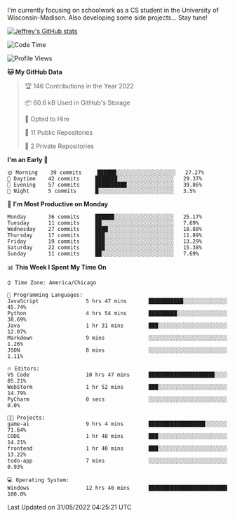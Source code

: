 

I'm currently focusing on schoolwork as a CS student in the University of Wisconsin-Madison.
Also developing some side projects...
Stay tune!

<!-- [![wakatime](https://wakatime.com/badge/user/99a12255-d5fa-4530-a56f-b1f6efe8669d.svg?style=for-the-badge)](https://wakatime.com/@99a12255-d5fa-4530-a56f-b1f6efe8669d) -->

[![Jeffrey's GitHub stats](https://github-readme-stats.vercel.app/api?username=slijeff&count_private=true&show_icons=true)](https://github.com/anuraghazra/github-readme-stats)

<!-- [![Jeffrey's wakatime stats](https://github-readme-stats.vercel.app/api/wakatime?username=slijeff&custom_title=Coding+Time+Last+Week)](https://github.com/slijeff/github-readme-stats) -->

<!-- [![Top Langs](https://github-readme-stats.vercel.app/api/top-langs/?username=slijeff&count_private=true&langs_count=8&hide=javascript&custom_title=Repo+Languages)](https://github.com/anuraghazra/github-readme-stats) -->

<!--START_SECTION:waka-->
![Code Time](http://img.shields.io/badge/Code%20Time-60%20hrs%205%20mins-blue)

![Profile Views](http://img.shields.io/badge/Profile%20Views-0-blue)

**🐱 My GitHub Data** 

> 🏆 146 Contributions in the Year 2022
 > 
> 📦 60.6 kB Used in GitHub's Storage 
 > 
> 💼 Opted to Hire
 > 
> 📜 11 Public Repositories 
 > 
> 🔑 2 Private Repositories  
 > 
**I'm an Early 🐤** 

```text
🌞 Morning    39 commits     ██████░░░░░░░░░░░░░░░░░░░   27.27% 
🌆 Daytime    42 commits     ███████░░░░░░░░░░░░░░░░░░   29.37% 
🌃 Evening    57 commits     ██████████░░░░░░░░░░░░░░░   39.86% 
🌙 Night      5 commits      █░░░░░░░░░░░░░░░░░░░░░░░░   3.5%

```
📅 **I'm Most Productive on Monday** 

```text
Monday       36 commits     ██████░░░░░░░░░░░░░░░░░░░   25.17% 
Tuesday      11 commits     ██░░░░░░░░░░░░░░░░░░░░░░░   7.69% 
Wednesday    27 commits     ████░░░░░░░░░░░░░░░░░░░░░   18.88% 
Thursday     17 commits     ███░░░░░░░░░░░░░░░░░░░░░░   11.89% 
Friday       19 commits     ███░░░░░░░░░░░░░░░░░░░░░░   13.29% 
Saturday     22 commits     ███░░░░░░░░░░░░░░░░░░░░░░   15.38% 
Sunday       11 commits     ██░░░░░░░░░░░░░░░░░░░░░░░   7.69%

```


📊 **This Week I Spent My Time On** 

```text
⌚︎ Time Zone: America/Chicago

💬 Programming Languages: 
JavaScript               5 hrs 47 mins       ███████████░░░░░░░░░░░░░░   45.74% 
Python                   4 hrs 54 mins       █████████░░░░░░░░░░░░░░░░   38.69% 
Java                     1 hr 31 mins        ███░░░░░░░░░░░░░░░░░░░░░░   12.07% 
Markdown                 9 mins              ░░░░░░░░░░░░░░░░░░░░░░░░░   1.26% 
JSON                     8 mins              ░░░░░░░░░░░░░░░░░░░░░░░░░   1.11%

🔥 Editors: 
VS Code                  10 hrs 47 mins      █████████████████████░░░░   85.21% 
WebStorm                 1 hr 52 mins        ███░░░░░░░░░░░░░░░░░░░░░░   14.79% 
PyCharm                  0 secs              ░░░░░░░░░░░░░░░░░░░░░░░░░   0.0%

🐱‍💻 Projects: 
game-ai                  9 hrs 4 mins        ██████████████████░░░░░░░   71.64% 
CODE                     1 hr 48 mins        ███░░░░░░░░░░░░░░░░░░░░░░   14.21% 
frontend                 1 hr 40 mins        ███░░░░░░░░░░░░░░░░░░░░░░   13.22% 
todo-app                 7 mins              ░░░░░░░░░░░░░░░░░░░░░░░░░   0.93%

💻 Operating System: 
Windows                  12 hrs 40 mins      █████████████████████████   100.0%

```


 Last Updated on 31/05/2022 04:25:21 UTC
<!--END_SECTION:waka-->
